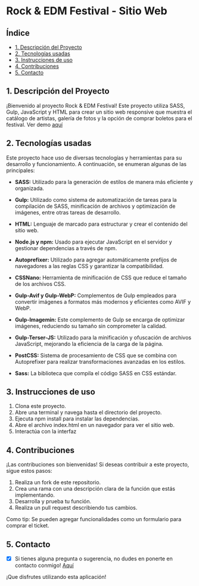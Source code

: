 # Rock & EDM Festival - Sitio Web

## Índice

* [1. Descripción del Proyecto](#1-descripcion-del-proyecto)
* [2. Tecnologías usadas](#2-tecnologias-usadas)
* [3. Instrucciones de uso](#3-instrucciones-de-uso)
* [4. Contribuciones](#4-contribuciones)
* [5. Contacto ](#5-contacto)

## 1. Descripción del Proyecto
¡Bienvenido al proyecto Rock & EDM Festival! Este proyecto utiliza SASS, Gulp, JavaScript y HTML para crear un sitio web responsive que muestra el catálogo de artistas, galería de fotos y la opción de comprar boletos para el festival. Ver demo
[aquí]([https://github.com/NachaSilva](https://65286b7125467a22ccf80f1c--stirring-moxie-496409.netlify.app/)https://65286b7125467a22ccf80f1c--stirring-moxie-496409.netlify.app/)

## 2. Tecnologías usadas

Este proyecto hace uso de diversas tecnologías y herramientas para su desarrollo y funcionamiento. A continuación, se enumeran algunas de las principales:

- **SASS:** Utilizado para la generación de estilos de manera más eficiente y organizada.

- **Gulp:** Utilizado como sistema de automatización de tareas para la compilación de SASS, minificación de archivos y optimización de imágenes, entre otras tareas de desarrollo.

- **HTML:** Lenguaje de marcado para estructurar y crear el contenido del sitio web.

- **Node.js y npm:** Usado para ejecutar JavaScript en el servidor y gestionar dependencias a través de npm.

- **Autoprefixer:** Utilizado para agregar automáticamente prefijos de navegadores a las reglas CSS y garantizar la compatibilidad.

- **CSSNano:** Herramienta de minificación de CSS que reduce el tamaño de los archivos CSS.

- **Gulp-Avif y Gulp-WebP:** Complementos de Gulp empleados para convertir imágenes a formatos más modernos y eficientes como AVIF y WebP.

- **Gulp-Imagemin:** Este complemento de Gulp se encarga de optimizar imágenes, reduciendo su tamaño sin comprometer la calidad.

- **Gulp-Terser-JS:** Utilizado para la minificación y ofuscación de archivos JavaScript, mejorando la eficiencia de la carga de la página.

- **PostCSS:** Sistema de procesamiento de CSS que se combina con Autoprefixer para realizar transformaciones avanzadas en los estilos.

- **Sass:** La biblioteca que compila el código SASS en CSS estándar.

## 3. Instrucciones de uso

1. Clona este proyecto.
2. Abre una terminal y navega hasta el directorio del proyecto.
3. Ejecuta npm install para instalar las dependencias.
4. Abre el archivo index.html en un navegador para ver el sitio web.
5. Interactúa con la interfaz

## 4. Contribuciones
¡Las contribuciones son bienvenidas! Si deseas contribuir a este proyecto, sigue estos pasos:

1. Realiza un fork de este repositorio.
2. Crea una rama con una descripción clara de la función que estás implementando.
3. Desarrolla y prueba tu función.
4. Realiza un pull request describiendo tus cambios.

Como tip: Se pueden agregar funcionalidades como un formulario para comprar el ticket.

## 5. Contacto

- [x] Si tienes alguna pregunta o sugerencia, no dudes en ponerte en contacto conmigo! [Aquí](https://www.linkedin.com/in/mariaignaciasilva/)

¡Que disfrutes utilizando esta aplicación!

